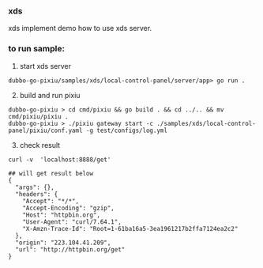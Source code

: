 ### xds

xds implement demo how to use xds server.

### to run sample:

1. start xds server
```
dubbo-go-pixiu/samples/xds/local-control-panel/server/app> go run .
```

2. build and run pixiu 
```
dubbo-go-pixiu > cd cmd/pixiu && go build . && cd ../.. && mv cmd/pixiu/pixiu .
dubbo-go-pixiu > ./pixiu gateway start -c ./samples/xds/local-control-panel/pixiu/conf.yaml -g test/configs/log.yml
```

3. check result
```shell
curl -v  'localhost:8888/get'

## will get result below 
{
  "args": {},
  "headers": {
    "Accept": "*/*",
    "Accept-Encoding": "gzip",
    "Host": "httpbin.org",
    "User-Agent": "curl/7.64.1",
    "X-Amzn-Trace-Id": "Root=1-61ba16a5-3ea1961217b2ffa7124ea2c2"
  },
  "origin": "223.104.41.209",
  "url": "http://httpbin.org/get"
}
```
